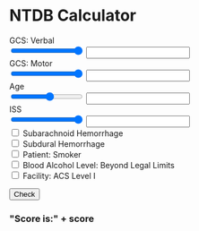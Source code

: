 <script src="myscript.js"></script>
<h1> NTDB Calculator </h1>

<form action="" id="calc" onsubmit="return false;">
	<div class="sliders">
		<div class="slidecontainer">
			<label for="gcsVerb">GCS: Verbal</label><br/>
	  		<input type="range" min="1" max="5" value="5" class="slider" id="gcsVerb" name="gcsVerb" onchange="updateTextInput(this.value, textInput);"> <input type="text" id="textInput" value="">
		</div>
		<div class="slidecontainer">
			<label for="gcsMot">GCS: Motor</label><br/>
	  		<input type="range" min="1" max="6" value="6" class="slider" id="gcsMot" name="gcsMot" onchange="updateTextInput(this.value, textInput2);"> <input type="text" id="textInput2" value="">
		</div>
		<div class="slidecontainer">
			<label for="age">Age</label><br/>
	  		<input type="range" min="1" max="90" value="50" class="slider" id="age" name="age" onchange="updateTextInput(this.value, textInput3);"> <input type="text" id="textInput3" value="">
		</div>
		<div class="slidecontainer">
			<label for="iss">ISS</label><br/>
	  		<input type="range" min="1" max="75" value="75" class="slider" id="iss" name="iss" onchange="updateTextInput(this.value, textInput4);"> <input type="text" id="textInput4" value="">
		</div>
	</div>

<div class="checkboxes">
	<input type="checkbox" id="sahBox" name="sahBox" value="SAH" onchange="calculate()">
	<label for="sahBox"> Subarachnoid Hemorrhage </label><br>
	<input type="checkbox" id="sdhBox" name="sdhBox" value="SDH" onchange="calculate()">
	<label for="sdhBox"> Subdural Hemorrhage </label><br>
	<input type="checkbox" id="smokerBox" name="smokerBox" value="Smoker" onchange="calculate()">
	<label for="smokerBox"> Patient: Smoker</label><br>
	<input type="checkbox" id="balBox" name="balBox" value="BAL" onchange="calculate()">
	<label for="balBox"> Blood Alcohol Level: Beyond Legal Limits </label><br>
	<input type="checkbox" id="acsBox" name="acsBox" value="ACS" onchange="calculate()">
	<label for="acsBox"> Facility: ACS Level I</label><br>
</div>

<button onclick="calculate()"> Check </button>
<h3>"Score is:" + <text id="score">score</text> </h3>
</form>

